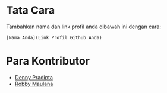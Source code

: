# Tata Cara

Tambahkan nama dan link profil anda dibawah ini dengan cara:

```
[Nama Anda](Link Profil Github Anda)
```

# Para Kontributor

- [Denny Pradipta](https://www.github.com/dennypradipta)
- [Robby Maulana](https://www.github.com/DelayCoderz)